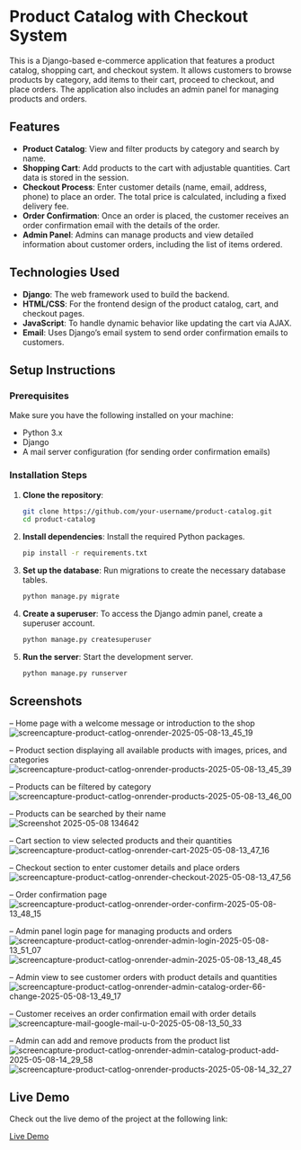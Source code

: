 # Product Catalog with Checkout System

This is a Django-based e-commerce application that features a product catalog, shopping cart, and checkout system. It allows customers to browse products by category, add items to their cart, proceed to checkout, and place orders. The application also includes an admin panel for managing products and orders.

## Features

- **Product Catalog**: View and filter products by category and search by name.
- **Shopping Cart**: Add products to the cart with adjustable quantities. Cart data is stored in the session.
- **Checkout Process**: Enter customer details (name, email, address, phone) to place an order. The total price is calculated, including a fixed delivery fee.
- **Order Confirmation**: Once an order is placed, the customer receives an order confirmation email with the details of the order.
- **Admin Panel**: Admins can manage products and view detailed information about customer orders, including the list of items ordered.

## Technologies Used

- **Django**: The web framework used to build the backend.
- **HTML/CSS**: For the frontend design of the product catalog, cart, and checkout pages.
- **JavaScript**: To handle dynamic behavior like updating the cart via AJAX.
- **Email**: Uses Django’s email system to send order confirmation emails to customers.

## Setup Instructions

### Prerequisites
Make sure you have the following installed on your machine:
- Python 3.x
- Django
- A mail server configuration (for sending order confirmation emails)

### Installation Steps

1. **Clone the repository**:
   ```bash
   git clone https://github.com/your-username/product-catalog.git
   cd product-catalog

2. **Install dependencies**:
Install the required Python packages.
   ```bash
   pip install -r requirements.txt

3. **Set up the database**:
Run migrations to create the necessary database tables.
   ```bash
   python manage.py migrate

4. **Create a superuser**:
To access the Django admin panel, create a superuser account.
   ```bash
   python manage.py createsuperuser

5. **Run the server**:
Start the development server.
   ```bash
   python manage.py runserver

## Screenshots
– Home page with a welcome message or introduction to the shop
![screencapture-product-catlog-onrender-2025-05-08-13_45_19](https://github.com/user-attachments/assets/f40f05cb-c247-4f6c-ad36-82002d94817e)

– Product section displaying all available products with images, prices, and categories
![screencapture-product-catlog-onrender-products-2025-05-08-13_45_39](https://github.com/user-attachments/assets/7c5a3ab5-5451-491d-bd16-4479788cbd7e)

– Products can be filtered by category
![screencapture-product-catlog-onrender-products-2025-05-08-13_46_00](https://github.com/user-attachments/assets/d42f607e-5bef-4152-9ab1-1dbc0f72aca6)

– Products can be searched by their name
![Screenshot 2025-05-08 134642](https://github.com/user-attachments/assets/9b39a82b-8873-47c0-8225-18c36503c5f4)

– Cart section to view selected products and their quantities
![screencapture-product-catlog-onrender-cart-2025-05-08-13_47_16](https://github.com/user-attachments/assets/57bb7f2e-2587-4a5e-98c0-479f9e1819cc)

– Checkout section to enter customer details and place orders
![screencapture-product-catlog-onrender-checkout-2025-05-08-13_47_56](https://github.com/user-attachments/assets/47f66731-22f2-4608-906b-9bbba58cd442)

– Order confirmation page
![screencapture-product-catlog-onrender-order-confirm-2025-05-08-13_48_15](https://github.com/user-attachments/assets/9cf424a5-15dd-426d-82d3-480c4d39fdfe)

– Admin panel login page for managing products and orders
![screencapture-product-catlog-onrender-admin-login-2025-05-08-13_51_07](https://github.com/user-attachments/assets/e866ffb5-5041-4a5a-a765-6ee13fd9461f)
![screencapture-product-catlog-onrender-admin-2025-05-08-13_48_45](https://github.com/user-attachments/assets/f4dd6c1d-8a23-4d22-ab1b-aa8c67f27c26)

– Admin view to see customer orders with product details and quantities
![screencapture-product-catlog-onrender-admin-catalog-order-66-change-2025-05-08-13_49_17](https://github.com/user-attachments/assets/ea37980c-2bab-47fb-9ba2-791cbd3e72f5)

– Customer receives an order confirmation email with order details
![screencapture-mail-google-mail-u-0-2025-05-08-13_50_33](https://github.com/user-attachments/assets/f73b34b8-879c-4d0b-a43d-9505826c50a4)

– Admin can add and remove products from the product list
![screencapture-product-catlog-onrender-admin-catalog-product-add-2025-05-08-14_29_58](https://github.com/user-attachments/assets/ac9164ef-24dd-4026-8d76-8e4e5c333e11)
![screencapture-product-catlog-onrender-products-2025-05-08-14_32_27](https://github.com/user-attachments/assets/d0be2c49-fe73-4f0c-b3e1-995eaeba4435)

## Live Demo

Check out the live demo of the project at the following link:

[Live Demo](https://product-catlog.onrender.com/)
